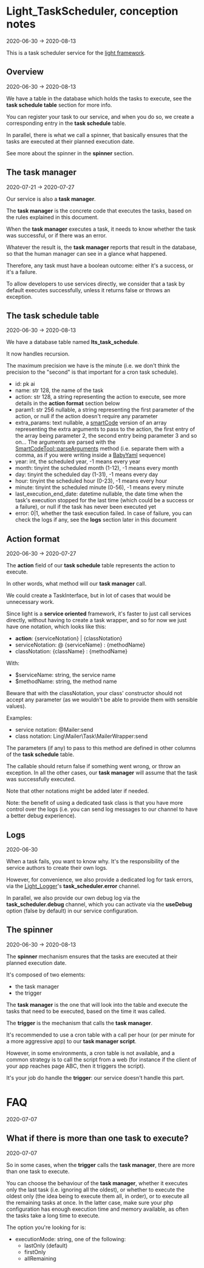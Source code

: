 Light_TaskScheduler, conception notes
=============
2020-06-30 -> 2020-08-13




This is a task scheduler service for the [light framework](https://github.com/lingtalfi/Light).




Overview
----------
2020-06-30 -> 2020-08-13


We have a table in the database which holds the tasks to execute, see the **task schedule table** section for more info.

You can register your task to our service, and when you do so, we create a corresponding entry in the **task schedule** table.

In parallel, there is what we call a spinner, that basically ensures that the tasks are executed at their planned execution date.

See more about the spinner in the **spinner** section.


 


The task manager
------------
2020-07-21 -> 2020-07-27


Our service is also a **task manager**.

The **task manager** is the concrete code that executes the tasks, based on the rules explained in this document.

When the **task manager** executes a task, it needs to know whether the task was successful, or if there was an error.

Whatever the result is, the **task manager** reports that result in the database, so that the human manager can see in a glance what happened.

Therefore, any task must have a boolean outcome: either it's a success, or it's a failure.

To allow developers to use services directly, we consider that a task by default executes successfully, unless it returns false or throws an exception.










The task schedule table
--------
2020-06-30 -> 2020-08-13


We have a database table named **lts_task_schedule**.

It now handles recursion.

The maximum precision we have is the minute (i.e. we don't think the precision to the "second" is that important for a cron task schedule).




- id: pk ai
- name: str 128, the name of the task
- action: str 128, a string representing the action to execute, see more details in the **action format** section below
- param1: str 256 nullable, a string representing the first parameter of the action, or null if the action doesn't require any parameter
- extra_params: text nullable, a [smartCode](https://github.com/lingtalfi/NotationFan/blob/master/smart-code.md) version of an array representing the extra arguments to pass to the
    action, the first entry of the array being parameter 2, the second entry being parameter 3 and so on...
    The arguments are parsed with the [SmartCodeTool::parseArguments](https://github.com/lingtalfi/Bat/blob/master/SmartCodeTool.md#parsearguments) method (i.e. separate them with a comma, as if you
    were writing inside a [BabyYaml](https://github.com/lingtalfi/BabyYaml) sequence)
- year: int, the scheduled year, -1 means every year
- month: tinyint the scheduled month (1-12), -1 means every month
- day: tinyint the scheduled day (1-31), -1 means every day
- hour: tinyint the scheduled hour (0-23), -1 means every hour
- minute: tinyint the scheduled minute (0-56), -1 means every minute
- last_execution_end_date: datetime nullable, the date time when the task's execution stopped for the last time (which could be a success or a failure), or null if the task has never been executed yet
- error: 0|1, whether the task execution failed. In case of failure, you can check the logs if any, see the **logs** section later in this document
    





Action format
---------
2020-06-30 -> 2020-07-27


The **action** field of our **task schedule** table represents the action to execute.

In other words, what method will our **task manager** call.

We could create a TaskInterface, but in lot of cases that would be unnecessary work.

Since light is a **service oriented** framework, it's faster to just call services directly, without having to create a task wrapper,
and so for now we just have one notation, which looks like this:


- **action**: {serviceNotation} | {classNotation} 
- serviceNotation: @ {serviceName} : {methodName}
- classNotation: {className} : {methodName}


With: 

- $serviceName: string, the service name
- $methodName: string, the method name


Beware that with the classNotation, your class' constructor should not accept any parameter (as we wouldn't be able to provide them with sensible values).


Examples:

- service notation: @Mailer:send
- class notation: Ling\Mailer\Task\MailerWrapper:send


The parameters (if any) to pass to this method are defined in other columns of the **task schedule** table.


The callable should return false if something went wrong, or throw an exception.
In all the other cases, our **task manager** will assume that the task was successfully executed.

Note that other notations might be added later if needed.


Note: the benefit of using a dedicated task class is that you have more control over the logs (i.e. you can send log messages to our channel to have a better debug experience).
   






Logs
---------
2020-06-30



When a task fails, you want to know why.
It's the responsibility of the service authors to create their own logs.

However, for convenience, we also provide a dedicated log for task errors, via the [Light_Logger](https://github.com/lingtalfi/Light_Logger)'s **task_scheduler.error** channel.


In parallel, we also provide our own debug log via the **task_scheduler.debug** channel, which you can activate via the **useDebug** option (false by default) in our service configuration.






The spinner
------------
2020-06-30 -> 2020-08-13


The **spinner** mechanism ensures that the tasks are executed at their planned execution date.


It's composed of two elements:

- the task manager 
- the trigger


The **task manager** is the one that will look into the table and execute the tasks that need to be executed, based on the time it was called.

The **trigger** is the mechanism that calls the **task manager**.


It's recommended to use a cron table with a call per hour (or per minute for a more aggressive app) to our **task manager script**.



However, in some environments, a cron table is not available, and a common strategy is to call the script from a web (for instance if the client of your app reaches page ABC, then
it triggers the script).  


It's your job do handle the **trigger**: our service doesn't handle this part.

 


FAQ
==========
2020-07-07



What if there is more than one task to execute?
----------
2020-07-07


So in some cases, when the **trigger** calls the **task manager**, there are more than one task to execute.

You can choose the behaviour of the **task manager**, whether it executes only the last task (i.e. ignoring all the oldest),
or whether to execute the oldest only (the idea being to execute them all, in order), or to execute all the remaining tasks at once.
In the latter case, make sure your php configuration has enough execution time and memory available, as often the tasks take a long time to execute.



The option you're looking for is:

- executionMode: string, one of the following:
    - lastOnly (default)
    - firstOnly
    - allRemaining
    
    
    
    










